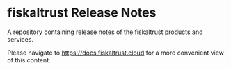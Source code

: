 # fiskaltrust Release Notes
A repository containing release notes of the fiskaltrust products and services.

Please navigate to https://docs.fiskaltrust.cloud for a more convenient view of this content.
